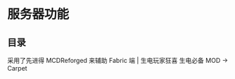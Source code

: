 # 服务器功能
## 目录
<NCard title="🤣 MCDReforged" link="/function/mcdreforged/">
采用了先进得 MCDReforged 来辅助 Fabric 端 | 生电玩家狂喜
</NCard>
<NCard title="🤣 Carpet" link="/function/">
生电必备 MOD -> Carpet
</NCard>
